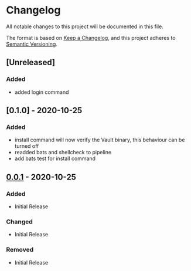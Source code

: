 # Changelog
All notable changes to this project will be documented in this file.

The format is based on [Keep a Changelog](https://keepachangelog.com/en/1.0.0/),
and this project adheres to [Semantic Versioning](https://semver.org/spec/v2.0.0.html).

## [Unreleased]
### Added
 - added login command

## [0.1.0] - 2020-10-25
### Added
 - install command will now verify the Vault binary, this behaviour can be turned off
 - readded bats and shellcheck to pipeline
 - add bats test for install command

## [0.0.1] - 2020-10-25
### Added
 - Initial Release
### Changed
 - Initial Release
### Removed
 - Initial Release


[0.0.1]: https://github.com/jmingtan/hashicorp-vault-orb/releases/tag/0.0.1
